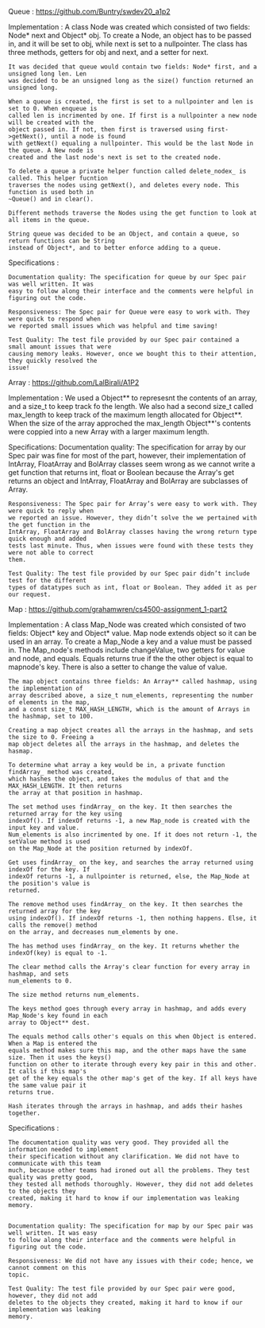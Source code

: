Queue : https://github.com/Buntry/swdev20_a1p2

Implementation :
    A class Node was created which consisted of two fields: Node* next and Object* obj. To create a
    Node, an object has to be passed in, and it will be set to obj, while next is set to a
    nullpointer. The class has three methods, getters for obj and next, and a setter for next.

    It was decided that queue would contain two fields: Node* first, and a unsigned long len. Len
    was decided to be an unsigned long as the size() function returned an unsigned long.

    When a queue is created, the first is set to a nullpointer and len is set to 0. When enqueue is
    called len is incrimented by one. If first is a nullpointer a new node will be created with the 
    object passed in. If not, then first is traversed using first->getNext(), until a node is found
    with getNext() equaling a nullpointer. This would be the last Node in the queue. A New node is
    created and the last node's next is set to the created node.

    To delete a queue a private helper function called delete_nodex_ is called. This helper fucntion
    traverses the nodes using getNext(), and deletes every node. This function is used both in 
    ~Queue() and in clear().

    Different methods traverse the Nodes using the get function to look at all items in the queue.

    String queue was decided to be an Object, and contain a queue, so return functions can be String
    instead of Object*, and to better enforce adding to a queue.





Specifications : 

    Documentation quality: The specification for queue by our Spec pair was well written. It was
    easy to follow along their interface and the comments were helpful in figuring out the code. 

    Responsiveness: The Spec pair for Queue were easy to work with. They were quick to respond when
    we reported small issues which was helpful and time saving!

    Test Quality: The test file provided by our Spec pair contained a small amount issues that were
    causing memory leaks. However, once we bought this to their attention, they quickly resolved the
    issue!




Array : https://github.com/LalBirali/A1P2

Implementation :
    We used a Object** to represesnt the contents of an array, and a size_t to keep track fo the
    length. We also had a second size_t called max_length to keep track of the maximum length
    allocated for Object**. When the size of the array approched the max_length Object**'s contents
    were coppied into a new Array with a larger maximum length.





Specifications:
    Documentation quality: The specification for array by our Spec pair was fine for most of the
    part, however, their implementation of IntArray, FloatArray and BolArray classes seem wrong as
    we cannot write a get function that returns int, float or Boolean because the Array's get
    returns an object and IntArray, FloatArray and BolArray are subclasses of Array.

    Responsiveness: The Spec pair for Array’s were easy to work with. They were quick to reply when
    we reported an issue. However, they didn’t solve the we pertained with the get function in the
    IntArray, FloatArray and BolArray classes having the wrong return type quick enough and added
    tests last minute. Thus, when issues were found with these tests they were not able to correct
    them.

    Test Quality: The test file provided by our Spec pair didn’t include test for the different
    types of datatypes such as int, float or Boolean. They added it as per our request. 


Map : https://github.com/grahamwren/cs4500-assignment_1-part2

Implementation :
    A class Map_Node was created which consisted of two fields: Object* key and Object* value. Map
    node extends object so it can be used in an array. To create a Map_Node a key and a value must
    be passed in. The Map_node's methods include changeValue, two getters for value and node, and
    equals. Equals returns true if the the other object is equal to mapnode's key. There is also a
    setter to change the value of value.

    The map object contains three fields: An Array** called hashmap, using the implementation of
    array described above, a size_t num_elements, representing the number of elements in the map,
    and a const size_t MAX_HASH_LENGTH, which is the amount of Arrays in the hashmap, set to 100.

    Creating a map object creates all the arrays in the hashmap, and sets the size to 0. Freeing a
    map object deletes all the arrays in the hashmap, and deletes the hasmap.

    To determine what array a key would be in, a private function findArray_ method was created,
    which hashes the object, and takes the modulus of that and the MAX_HASH_LENGTH. It then returns
    the array at that position in hashmap.

    The set method uses findArray_ on the key. It then searches the returned array for the key using 
    indexOf(). If indexOf returns -1, a new Map_node is created with the input key and value.
    Num_elements is also incrimented by one. If it does not return -1, the setValue method is used
    on the Map_Node at the position returned by indexOf.

    Get uses findArray_ on the key, and searches the array returned using indexOf for the key. If
    indexOf returns -1, a nullpointer is returned, else, the Map_Node at the position's value is 
    returned.

    The remove method uses findArray_ on the key. It then searches the returned array for the key
    using indexOf(). If indexOf returns -1, then nothing happens. Else, it calls the remove() method
    on the array, and decreases num_elements by one. 

    The has method uses findArray_ on the key. It returns whether the indexOf(key) is equal to -1.

    The clear method calls the Array's clear function for every array in hashmap, and sets 
    num_elements to 0.

    The size method returns num_elements. 

    The keys method goes through every array in hashmap, and adds every Map_Node's key found in each
    array to Object** dest.

    The equals method calls other's equals on this when Object is entered. When a Map is entered the
    equals method makes sure this map, and the other maps have the same size. Then it uses the keys()
    function on other to iterate through every key pair in this and other. It calls if this map's
    get of the key equals the other map's get of the key. If all keys have the same value pair it 
    returns true. 

    Hash iterates through the arrays in hashmap, and adds their hashes together.

Specifications :

    The documentation quality was very good. They provided all the information needed to implement
    their specification without any clarification. We did not have to communicate with this team
    much, because other teams had ironed out all the problems. They test quality was pretty good, 
    they tested all methods thoroughly. However, they did not add deletes to the objects they
    created, making it hard to know if our implementation was leaking memory.


    Documentation quality: The specification for map by our Spec pair was well written. It was easy
    to follow along their interface and the comments were helpful in figuring out the code. 

    Responsiveness: We did not have any issues with their code; hence, we cannot comment on this
    topic.

    Test Quality: The test file provided by our Spec pair were good, however, they did not add
    deletes to the objects they created, making it hard to know if our implementation was leaking
    memory.